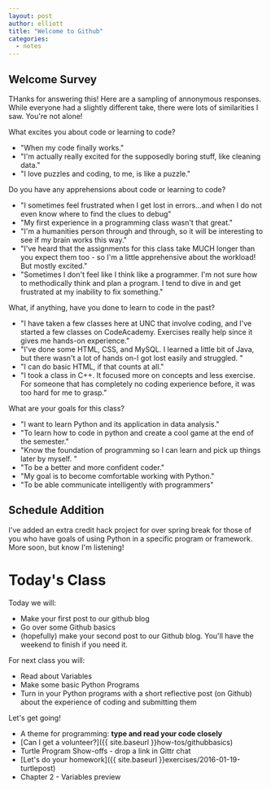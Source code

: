 ```yaml
---
layout: post
author: elliott
title: "Welcome to Github"
categories:
  - notes
---
```



## Welcome Survey

THanks for answering this!  Here are a sampling of annonymous responses.  While everyone had a 
slightly different take, there were lots of similarities I saw.  You're not alone!


What excites you about code or learning to code?

* "When my code finally works."
* "I'm actually really excited for the supposedly boring stuff, like cleaning data."
* "I love puzzles and coding, to me, is like a puzzle."

Do you have any apprehensions about code or learning to code?

* "I sometimes feel frustrated when I get lost in errors...and when I do not even know where to find the clues to debug"
* "My first experience in a programming class wasn't that great."
* "I'm a humanities person through and through, so it will be interesting to see if my brain works this way."
* "I've heard that the assignments for this class take MUCH longer than you expect them too - so I'm a little apprehensive about the workload! But mostly excited."
* "Sometimes I don't feel like I think like a programmer. I'm not sure how to methodically think and plan a program. I tend to dive in and get frustrated at my inability to fix something."


What, if anything, have you done to learn to code in the past?

* "I have taken a few classes here at UNC that involve coding, and I've started a few classes on CodeAcademy. Exercises really help since it gives me hands-on experience."
* "I've done some HTML, CSS, and MySQL.  I learned a little bit of Java, but there wasn't a lot of hands on-I got lost easily and struggled. "
* "I can do basic HTML, if that counts at all."
* "I took a class in C++. It focused more on concepts and less exercise. For someone that has completely no coding experience before, it was too hard for me to grasp."

What are your goals for this class?

* "I want to learn Python and its application in data analysis."
* "To learn how to code in python and create a cool game at the end of the semester."
* "Know the foundation of programming so I can learn and pick up things later by myself. "
* "To be a better and more confident coder."
* "My goal is to become comfortable working with Python."
* "To be able communicate intelligently with programmers"


## Schedule Addition

I've added an extra credit hack project for over spring break for those of you who have goals of using 
Python in a specific program or framework.  More soon, but know I'm listening!

# Today's Class

Today we will:

* Make your first post to our github blog
* Go over some Github basics
* (hopefully) make your second post to our Github blog.  You'll have the weekend to finish if you need it.


For next class you will:

* Read about Variables
* Make some basic Python Programs
* Turn in your Python programs with a short reflective post (on Github) about the experience of coding and submitting them


Let's get going!

* A theme for programming: **type and read your code closely**
* [Can I get a volunteer?]({{ site.baseurl }}how-tos/githubbasics)
* Turtle Program Show-offs - drop a link in Gittr chat
* [Let's do your homework]({{ site.baseurl }}exercises/2016-01-19-turtlepost)
* Chapter 2 - Variables preview